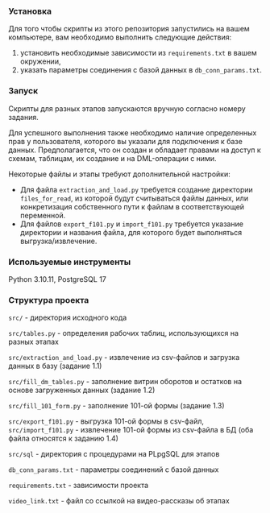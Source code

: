 ### Установка

Для того чтобы скрипты из этого репозитория запустились на вашем компьютере, вам необходимо выполнить следующие действия:
1. установить необходимые зависимости из ```requirements.txt``` в вашем окружении,
2. указать параметры соединения с базой данных в ```db_conn_params.txt```.

### Запуск

Скрипты для разных этапов запускаются вручную согласно номеру задания.

Для успешного выполнения также необходимо наличие определенных прав у пользователя,
    которого вы указали для подключения к базе данных. Предполагается, что он создан и обладает
    правами на доступ к схемам, таблицам, их создание и на DML-операции с ними. 

Некоторые файлы и этапы требуют дополнительной настройки:

* Для файла ```extraction_and_load.py``` требуется создание директории ```files_for_read```,
    из которой будут считываться файлы данных, или конкретизация собственного пути к файлам
    в соответствующей переменной.
* Для файлов ```export_f101.py``` и ```import_f101.py``` требуется указание директории и
    названия файла, для которого будет выполняться выгрузка/извлечение.

### Используемые инструменты

Python 3.10.11,
PostgreSQL 17

### Структура проекта

```src/``` - директория исходного кода

```src/tables.py``` - определения рабочих таблиц, использующихся на разных этапах

```src/extraction_and_load.py``` - извлечение из csv-файлов и загрузка данных в базу (задание 1.1)

```src/fill_dm_tables.py``` - заполнение витрин оборотов и остатков на основе загруженных данных (задание 1.2)

```src/fill_101_form.py``` - заполнение 101-ой формы (задание 1.3)

```src/export_f101.py``` - выгрузка 101-ой формы в csv-файл,
```src/import_f101.py``` - извлечение 101-ой формы из csv-файла в БД (оба файла относятся к заданию 1.4)

```src/sql``` - директория с процедурами на PLpgSQL для этапов

```db_conn_params.txt``` - параметры соединений с базой данных

```requirements.txt``` - зависимости проекта

```video_link.txt``` - файл со ссылкой на видео-рассказы об этапах